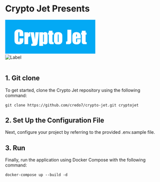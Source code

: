 # Crypto Jet Presents

<div align="left">
  <img src="./assets/Crypto_Jet.png" alt="Logo" width="290px">
</div>

<div align="left">
  <img src="https://img.shields.io/badge/my-pet_project-gr" alt="Label">
</div>
<br/>
<!-- ![Logo](./assets/Crypto_Jet.png)
![Label](https://img.shields.io/badge/my-pet_project-gr) -->

## 1. Git clone
To get started, clone the Crypto Jet repository using the following command:
```
git clone https://github.com/credo7/crypto-jet.git cryptojet
```

## 2. Set Up the Configuration File
Next, configure your project by referring to the provided .env.sample file.


## 3. Run
Finally, run the application using Docker Compose with the following command:
```
docker-compose up --build -d
```

